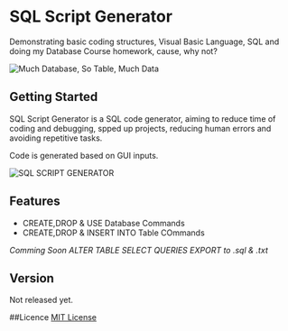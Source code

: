 # SQL Script Generator
Demonstrating basic coding structures, Visual Basic Language, SQL and doing my Database Course homework, cause, why not?

![Much Database, So Table, Much Data](https://i.imgflip.com/1aulgw.jpg)

## Getting Started
SQL Script Generator is a SQL code generator, aiming to reduce time of coding and debugging, spped up projects, reducing human errors and avoiding repetitive tasks.

Code is generated based on GUI inputs.


![SQL SCRIPT GENERATOR](http://i.imgur.com/Om3HIPH.png)

## Features
* CREATE,DROP & USE Database Commands
* CREATE,DROP & INSERT INTO Table COmmands

_Comming Soon_
_ALTER TABLE
SELECT QUERIES
EXPORT to .sql & .txt_

## Version
Not released yet.

##Licence
[MIT License](LICENSE)




